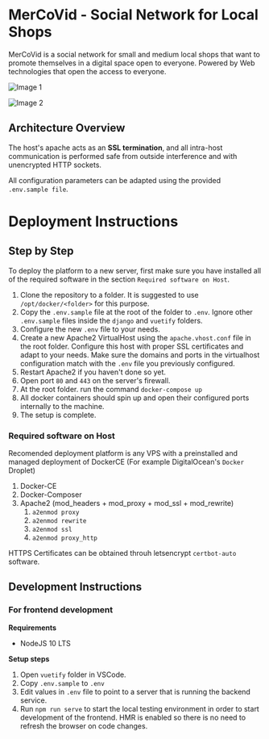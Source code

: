 # MerCoVid - Social Network for Local Shops

MerCoVid is a social network for small and medium local shops that want to promote
themselves in a digital space open to everyone. Powered by Web technologies that open
the access to everyone.

![Image 1](https://cloud.carrotpiracy.com/index.php/s/F3B78cMnn9iSDLn/download)

![Image 2](https://cloud.carrotpiracy.com/index.php/s/D7Wn7LoFmzjPkq2/download)


## Architecture Overview

The host's apache acts as an **SSL termination**, and all intra-host communication is performed safe from outside interference and with unencrypted HTTP sockets.

All configuration parameters can be adapted using the provided `.env.sample file`.

# Deployment Instructions

## Step by Step

To deploy the platform to a new server, first make sure you have installed all of the required software in the section `Required software on Host`.

1. Clone the repository to a folder. It is suggested to use `/opt/docker/<folder>` for this purpose.
1. Copy the `.env.sample` file at the root of the folder to `.env`. Ignore other `.env.sample` files inside the `django` and `vuetify` folders.
1. Configure the new `.env` file to your needs.
1. Create a new Apache2 VirtualHost using the `apache.vhost.conf` file in the root folder. Configure this host with proper SSL certificates and adapt to your needs. Make sure the domains and ports in the virtualhost configuration match with the `.env` file you previously configured.
1. Restart Apache2 if you haven't done so yet.
1. Open port `80` and `443` on the server's firewall.
1. At the root folder. run the command `docker-compose up`
1. All docker containers should spin up and open their configured ports internally to the machine.
1. The setup is complete.

### Required software on Host

Recomended deployment platform is any VPS with a preinstalled and managed deployment of DockerCE (For example DigitalOcean's `Docker` Droplet)

1. Docker-CE
2. Docker-Composer
3. Apache2 (mod_headers + mod_proxy + mod_ssl + mod_rewrite)
    1. `a2enmod proxy`
    2. `a2enmod rewrite`
    3. `a2enmod ssl`
    4. `a2enmod proxy_http`

HTTPS Certificates can be obtained throuh letsencrypt `certbot-auto` software.

## Development Instructions

### For frontend development

**Requirements**
- NodeJS 10 LTS

**Setup steps**
1. Open `vuetify` folder in VSCode.
1. Copy `.env.sample` to `.env`
1. Edit values in `.env` file to point to a server that is running the backend service.
1. Run `npm run serve` to start the local testing environment in order to start development of the frontend. HMR is enabled so there is no need to refresh the browser on code changes.
